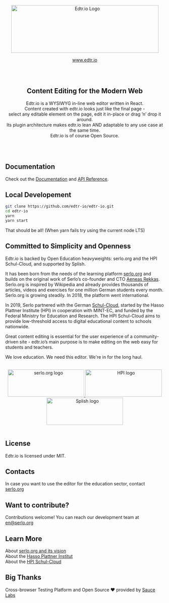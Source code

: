 <p><br></p>
<p align="center">
<a href="https://edtr.io">
<img src="README_files/edtr-io.gif" alt="Edtr.io Logo" width="467" height="150">
</a>
</p>
<p align="center">
<a href="https://edtr.io">www.edtr.io</a>
</p>
<br><br></p>

<h2 align="center">Content Editing for the Modern Web</h2>

<p align="center">
Edtr.io is a WYSIWYG in-line web editor written in React.<br>
Content created with edtr.io looks just like the final page -<br>
select any editable element on the page, edit it in-place or drag ’n’ drop it around.<br>
Its plugin architecture makes edtr.io lean AND adaptable to any use case at the same time.<br>
Edtr.io is of course Open Source.
</p>
<p><br><br></p>

## Documentation

Check out the [Documentation](https://edtr.io/docs/getting-started) and [API Reference](https://edtr.io/api).

## Local Developement

```bash
git clone https://github.com/edtr-io/edtr-io.git
cd edtr-io
yarn
yarn start
```

That should be all!
(When yarn fails try using the current node LTS)

## Committed to Simplicity and Openness

Edtr.io is backed by Open Education heavyweights: serlo.org and the HPI Schul-Cloud, and supported by Splish.

It has been born from the needs of the learning platform [serlo.org](https://serlo.org/) and builds on the original work of Serlo’s co-founder and CTO [Aeneas Rekkas](https://github.com/aeneasr). Serlo.org is inspired by Wikipedia and already provides thousands of articles, videos and exercises for one million German students every month. Serlo.org is growing steadily. In 2018, the platform went international.

In 2019, Serlo partnered with the German [Schul-Cloud](https://hpi.de/en/open-campus/hpi-initiatives/schul-cloud.html), started by the Hasso Plattner Institute (HPI) in cooperation with MINT-EC, and funded by the Federal Ministry for Education and Research. The HPI Schul-Cloud aims to provide low-threshold access to digital educational content to schools nationwide.

Great content editing is essential for the user experience of a community-driven site - edtr.io’s main purpose is to make editing on the web easy for students and teachers.

We love education. We need this editor. We're in for the long haul.

<p align="center">
	<br>
	<a href="https://serlo.org/">
		<img src="README_files/serlo.svg" alt="serlo.org logo" width="242" height="86">
	</a>
	<a href="https://hpi.de/">
		<img src="README_files/hpi.svg" alt="HPI logo" width="242" height="86">
	</a>
	<a href="http://splish.me">
		<img src="README_files/splish.svg" alt="Splish logo" width="242" height="86">
	</a>
	<br><br>
</p>

## License

Edtr.io is licensed under MIT.

## Contacts

In case you want to use the editor for the education sector, contact [serlo.org](mailto:en@serlo.org)

## Want to contribute?

Contributions welcome!
You can reach our development team at [en@serlo.org](mailto:en@serlo.org)

## Learn More

About [serlo.org and its vision](https://en.serlo.org/serlo)\
About the [Hasso Plattner Institut](https://hpi.de/en/the-hpi/overview.html)\
About the [HPI Schul-Cloud](https://hpi.de/en/open-campus/hpi-initiatives/schul-cloud.html)

## Big Thanks

Cross-browser Testing Platform and Open Source ❤️ provided by [Sauce Labs](https://saucelabs.com)
